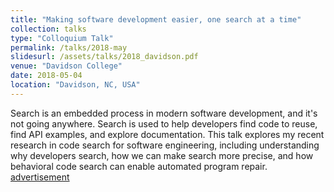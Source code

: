 ```yaml
---
title: "Making software development easier, one search at a time"
collection: talks
type: "Colloquium Talk"
permalink: /talks/2018-may
slidesurl: /assets/talks/2018_davidson.pdf
venue: "Davidson College"
date: 2018-05-04
location: "Davidson, NC, USA"
---
```


Search is an embedded process in modern software development, and it's not going anywhere. Search is used to help developers find code to reuse, find API examples, and explore documentation. This talk explores my recent research in code search for software engineering, including understanding why developers search, how we can make search more precise, and how behavioral code search can enable automated program repair. [advertisement](/assets/talks/2018_davidson_flyer.pdf)